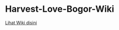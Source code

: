 # Harvest-Love-Bogor-Wiki

[Lihat Wiki disini](https://github.com/nirwanagameproject/Harvest-Love-Bogor-Wiki/wiki)
